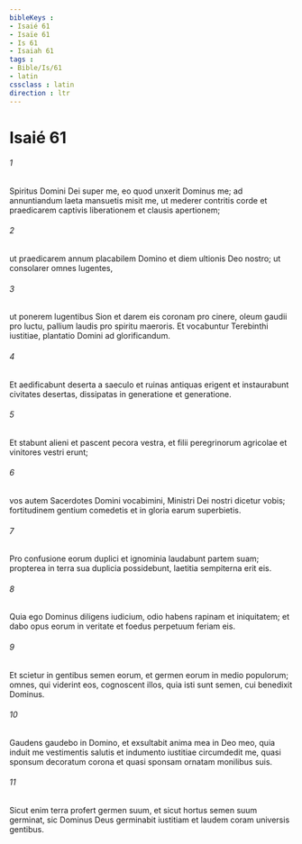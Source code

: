 ```yaml
---
bibleKeys : 
- Isaié 61
- Isaïe 61
- Is 61
- Isaiah 61
tags : 
- Bible/Is/61
- latin
cssclass : latin
direction : ltr
---
```


# Isaié 61

###### 1
Spiritus Domini Dei super me, eo quod unxerit Dominus me; ad annuntiandum laeta mansuetis misit me, ut mederer contritis corde et praedicarem captivis liberationem et clausis apertionem;
###### 2
ut praedicarem annum placabilem Domino et diem ultionis Deo nostro; ut consolarer omnes lugentes,
###### 3
ut ponerem lugentibus Sion et darem eis coronam pro cinere, oleum gaudii pro luctu, pallium laudis pro spiritu maeroris. Et vocabuntur Terebinthi iustitiae, plantatio Domini ad glorificandum.
###### 4
Et aedificabunt deserta a saeculo et ruinas antiquas erigent et instaurabunt civitates desertas, dissipatas in generatione et generatione.
###### 5
Et stabunt alieni et pascent pecora vestra, et filii peregrinorum agricolae et vinitores vestri erunt;
###### 6
vos autem Sacerdotes Domini vocabimini, Ministri Dei nostri dicetur vobis; fortitudinem gentium comedetis et in gloria earum superbietis.
###### 7
Pro confusione eorum duplici et ignominia laudabunt partem suam; propterea in terra sua duplicia possidebunt, laetitia sempiterna erit eis.
###### 8
Quia ego Dominus diligens iudicium, odio habens rapinam et iniquitatem; et dabo opus eorum in veritate et foedus perpetuum feriam eis.
###### 9
Et scietur in gentibus semen eorum, et germen eorum in medio populorum; omnes, qui viderint eos, cognoscent illos, quia isti sunt semen, cui benedixit Dominus.
###### 10
Gaudens gaudebo in Domino, et exsultabit anima mea in Deo meo, quia induit me vestimentis salutis et indumento iustitiae circumdedit me, quasi sponsum decoratum corona et quasi sponsam ornatam monilibus suis.
###### 11
Sicut enim terra profert germen suum, et sicut hortus semen suum germinat, sic Dominus Deus germinabit iustitiam et laudem coram universis gentibus.
